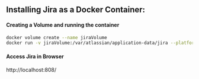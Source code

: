 ## Installing Jira as a Docker Container:

#### Creating a Volume and running the container
```bash
docker volume create --name jiraVolume  
docker run -v jiraVolume:/var/atlassian/application-data/jira --platform linux/amd64 --name="jira" -d -p 8080:8080 atlassian/jira-software
```

#### Access Jira in Browser
http://localhost:808/


